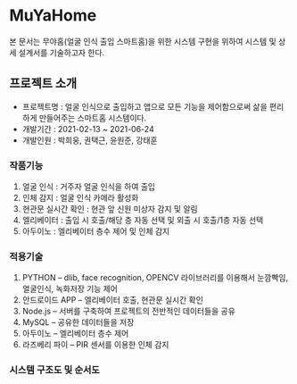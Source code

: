# MuYaHome
본 문서는 무야홈(얼굴 인식 출입 스마트홈)을 위한 시스템 구현을 위하여 시스템 및 상세 설계서를 기술하고자 한다.
## 프로젝트 소개
* 프로젝트명 : 얼굴 인식으로 출입하고 앱으로 모든 기능을 제어함으로써 삶을 편리하게 만들어주는 스마트홈 시스템이다.
* 개발기간 : 2021-02-13 ~ 2021-06-24
* 개발인원 : 박희웅, 권택근, 윤원준, 강태훈
### 작품기능
1. 얼굴 인식 : 거주자 얼굴 인식을 하여 출입
2. 인체 감지 : 얼굴 인식 카메라 활성화
3. 현관문 실시간 확인 : 현관 앞 신원 미상자 감지 및 알림
4. 엘리베이터 : 출입 시 호출/해당 층 자동 선택 및 외출 시 호출/1층 자동 선택
5. 아두이노 : 엘리베이터 층수 제어 및 인체 감지
### 적용기술
1. PYTHON – dlib, face recognition, OPENCV 라이브러리를 이용해서 눈깜빡임, 얼굴인식, 녹화저장 기능 제어
2. 안드로이드 APP – 엘리베이터 호출, 현관문 실시간 확인
3. Node.js – 서버를 구축하여 프로젝트의 전반적인 데이터들을 공유
4. MySQL – 공유한 데이터들을 저장
5. 아두이노 – 엘리베이터 층수 제어
6. 라즈베리 파이 – PIR 센서를 이용한 인체 감지
### 시스템 구조도 및 순서도
